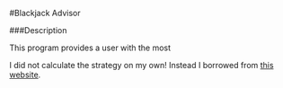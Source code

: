 #Blackjack Advisor

###Description

This program provides a user with the most 

I did not calculate the strategy on my own! Instead I borrowed from [this website](http://wizardofodds.com/games/blackjack/strategy/calculator/).

